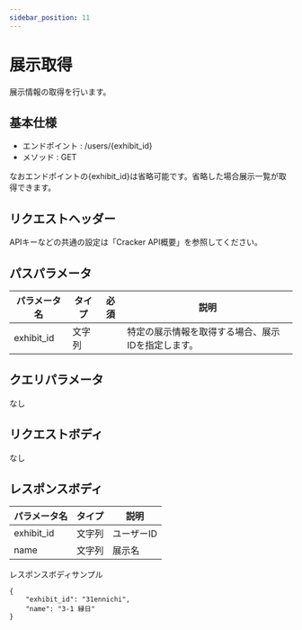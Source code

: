 ```yaml
---
sidebar_position: 11
---
```


# 展示取得
展示情報の取得を行います。

## 基本仕様
- エンドポイント : /users/{exhibit_id}
- メソッド : GET

なおエンドポイントの{exhibit_id}は省略可能です。省略した場合展示一覧が取得できます。

## リクエストヘッダー
APIキーなどの共通の設定は「Cracker API概要」を参照してください。

## パスパラメータ

|パラメータ名|タイプ|必須|説明|
|----|----|----|----|
|exhibit_id|文字列||特定の展示情報を取得する場合、展示IDを指定します。|

## クエリパラメータ
なし

## リクエストボディ
なし

## レスポンスボディ

|パラメータ名|タイプ|説明|
|----|----|----|
|exhibit_id|文字列|ユーザーID|
|name|文字列|展示名|

レスポンスボディサンプル
```
{
    "exhibit_id": "31ennichi",
    "name": "3-1 縁日"
}
```
